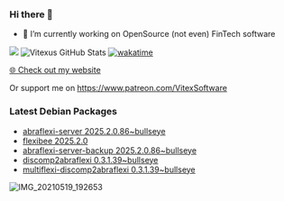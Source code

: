 ### Hi there 👋

- 🔭 I’m currently working on OpenSource  (not even) FinTech software

![](https://komarev.com/ghpvc/?username=Vitexus)
![Vitexus GitHub Stats](https://github-readme-stats.vercel.app/api?username=Vitexus&show_icons=true)
[![wakatime](https://wakatime.com/badge/user/5abba9ca-813e-43ac-9b5f-b1cfdf3dc1c7.svg)](https://wakatime.com/@5abba9ca-813e-43ac-9b5f-b1cfdf3dc1c7)

<p><a href="https://vitexsoftware.cz">🌐 Check out my website</a></p>

Or support me on https://www.patreon.com/VitexSoftware

### Latest Debian Packages
<!-- DEBIAN-PACKAGES-LIST:START -->
- [abraflexi-server 2025.2.0.86~bullseye](https://repo.vitexsoftware.com/package.php?package=abraflexi-server)
- [flexibee 2025.2.0](https://repo.vitexsoftware.com/package.php?package=flexibee)
- [abraflexi-server-backup 2025.2.0.86~bullseye](https://repo.vitexsoftware.com/package.php?package=abraflexi-server-backup)
- [discomp2abraflexi 0.3.1.39~bullseye](https://repo.vitexsoftware.com/package.php?package=discomp2abraflexi)
- [multiflexi-discomp2abraflexi 0.3.1.39~bullseye](https://repo.vitexsoftware.com/package.php?package=multiflexi-discomp2abraflexi)
<!-- DEBIAN-PACKAGES-LIST:END -->

![IMG_20210519_192653](https://user-images.githubusercontent.com/2621130/120022731-1bd48900-bfed-11eb-90f9-4f88f560b8b7.jpg)

<!--
**Vitexus/Vitexus** is a ✨ _special_ ✨ repository because its `README.md` (this file) appears on your GitHub profile.

Here are some ideas to get you started:

- 🌱 I’m currently learning ...
- 👯 I’m looking to collaborate on ...
- 🤔 I’m looking for help with ...
- 💬 Ask me about ...
- 📫 How to reach me: ...
- 😄 Pronouns: ...
- ⚡ Fun fact: ...
-->


